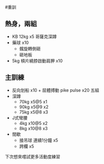 #重訓

## 熱身，兩組
- KB 12kg x5 哥薩克深蹲
- 藥球 x10
	- 髖旋轉側砸
	- 砸地板
- 5kg 槓片繞脖啟動肩胛 x10

## 主訓練
- 反向划船 x10 + 屈體搏動 pike pulse x20 五組
- 深蹲
	- 70kg x5@5 x1
	- 90kg x5@9 x2
	- 75kg x5@8 x3
- J式彎腰
	- 4kg x10@5 x2
	- 8kg x10@8 x3
- 間歇
	- 接吊球 連續1分鐘 x5
	- 跨欄 x5

下次想來嚐試更多活動度練習